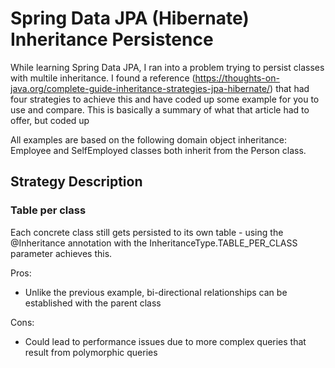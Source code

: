 # Spring Data JPA (Hibernate) Inheritance Persistence 
While learning Spring Data JPA, I ran into a problem trying to persist classes with multile inheritance.
I found a reference (https://thoughts-on-java.org/complete-guide-inheritance-strategies-jpa-hibernate/) that had four strategies to achieve this and have coded up some example for you to use and compare.
This is basically a summary of what that article had to offer, but coded up

All examples are based on the following domain object inheritance: Employee and SelfEmployed classes both inherit from the Person class.

## Strategy Description

### Table per class
Each concrete class still gets persisted to its own table - using the @Inheritance  annotation with the InheritanceType.TABLE_PER_CLASS parameter achieves this.


Pros:
* Unlike the previous example, bi-directional relationships can be established with the parent class

Cons:
* Could lead to performance issues due to more complex queries that result from polymorphic queries